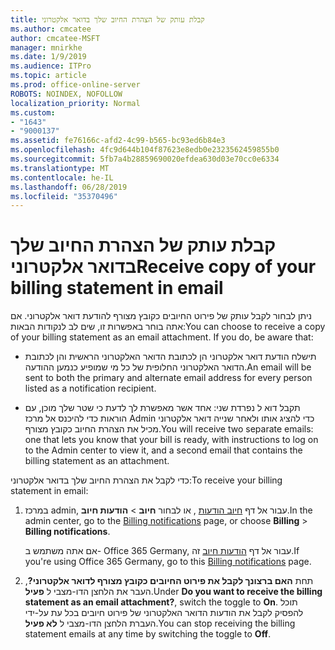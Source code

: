 ```yaml
---
title: קבלת עותק של הצהרת החיוב שלך בדואר אלקטרוני
ms.author: cmcatee
author: cmcatee-MSFT
manager: mnirkhe
ms.date: 1/9/2019
ms.audience: ITPro
ms.topic: article
ms.prod: office-online-server
ROBOTS: NOINDEX, NOFOLLOW
localization_priority: Normal
ms.custom:
- "1643"
- "9000137"
ms.assetid: fe76166c-afd2-4c99-b565-bc93ed6b84e3
ms.openlocfilehash: 4fc9d644b104f87623e8edb0e2323562459855b0
ms.sourcegitcommit: 5fb7a4b28859690020efdea630d03e70cc0e6334
ms.translationtype: MT
ms.contentlocale: he-IL
ms.lasthandoff: 06/28/2019
ms.locfileid: "35370496"
---
```

# <a name="receive-copy-of-your-billing-statement-in-email"></a><span data-ttu-id="b7f17-102">קבלת עותק של הצהרת החיוב שלך בדואר אלקטרוני</span><span class="sxs-lookup"><span data-stu-id="b7f17-102">Receive copy of your billing statement in email</span></span>

<span data-ttu-id="b7f17-p101">ניתן לבחור לקבל עותק של פירוט החיובים כקובץ מצורף להודעת דואר אלקטרוני. אם אתה בוחר באפשרות זו, שים לב לנקודות הבאות:</span><span class="sxs-lookup"><span data-stu-id="b7f17-p101">You can choose to receive a copy of your billing statement as an email attachment. If you do, be aware that:</span></span>
  
- <span data-ttu-id="b7f17-105">תישלח הודעת דואר אלקטרוני הן לכתובת הדואר האלקטרוני הראשית והן לכתובת הדואר האלקטרוני החלופית של כל מי שמופיע כנמען ההודעה.</span><span class="sxs-lookup"><span data-stu-id="b7f17-105">An email will be sent to both the primary and alternate email address for every person listed as a notification recipient.</span></span>

- <span data-ttu-id="b7f17-106">תקבל דוא ל נפרדת שני: אחד אשר מאפשרת לך לדעת כי שטר שלך מוכן, עם הוראות כדי להיכנס אל מרכז Admin כדי להציג אותו ולאחר שנייה דואר אלקטרוני מכיל את הצהרת החיוב כקובץ מצורף.</span><span class="sxs-lookup"><span data-stu-id="b7f17-106">You will receive two separate emails: one that lets you know that your bill is ready, with instructions to log on to the Admin center to view it, and a second email that contains the billing statement as an attachment.</span></span>

<span data-ttu-id="b7f17-107">כדי לקבל את הצהרת החיוב שלך בדואר אלקטרוני:</span><span class="sxs-lookup"><span data-stu-id="b7f17-107">To receive your billing statement in email:</span></span>
  
1. <span data-ttu-id="b7f17-108">במרכז admin, עבור אל דף [חיוב הודעות](https://go.microsoft.com/fwlink/p/?linkid=853212) , או לבחור **חיוב** \> **הודעות חיוב**.</span><span class="sxs-lookup"><span data-stu-id="b7f17-108">In the admin center, go to the [Billing notifications](https://go.microsoft.com/fwlink/p/?linkid=853212) page, or choose **Billing** \> **Billing notifications**.</span></span>

    <span data-ttu-id="b7f17-109">אם אתה משתמש ב- Office 365 Germany, עבור אל דף [הודעות חיוב](https://go.microsoft.com/fwlink/p/?linkid=853213) זה.</span><span class="sxs-lookup"><span data-stu-id="b7f17-109">If you're using Office 365 Germany, go to this [Billing notifications](https://go.microsoft.com/fwlink/p/?linkid=853213) page.</span></span>

2. <span data-ttu-id="b7f17-110">תחת **האם ברצונך לקבל את פירוט החיובים כקובץ מצורף לדואר אלקטרוני?**, העבר את הלחצן הדו-מצבי ל **פעיל**.</span><span class="sxs-lookup"><span data-stu-id="b7f17-110">Under **Do you want to receive the billing statement as an email attachment?**, switch the toggle to **On**.</span></span> <span data-ttu-id="b7f17-111">תוכל להפסיק לקבל את הודעות הדואר האלקטרוני של פירוט חיובים בכל עת על-ידי העברת הלחצן הדו-מצבי ל **לא פעיל**.</span><span class="sxs-lookup"><span data-stu-id="b7f17-111">You can stop receiving the billing statement emails at any time by switching the toggle to **Off**.</span></span>
